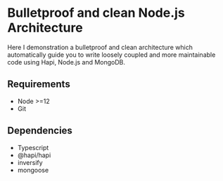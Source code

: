 # Bulletproof and clean Node.js Architecture
Here I demonstration a bulletproof and clean architecture which automatically guide you to write loosely coupled and more maintainable code using Hapi, Node.js and MongoDB.
## Requirements
* Node >=12
* Git

## Dependencies
* Typescript
* @hapi/hapi
* inversify
* mongoose
